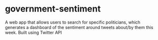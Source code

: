 # government-sentiment
A web app that allows users to search for specific politicians, which generates a dashboard of the sentiment around tweets about/by them this week. Built using Twitter API
